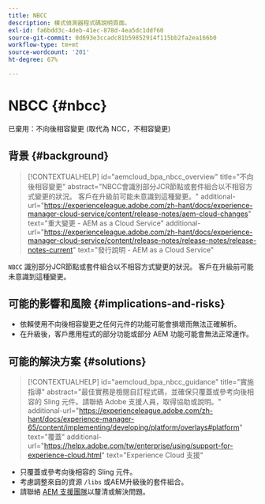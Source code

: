 ```yaml
---
title: NBCC
description: 模式偵測器程式碼說明頁面。
exl-id: fa6bdd3c-4deb-41ec-878d-4ea5dc1ddf60
source-git-commit: 0d693e3ccadc81b59852914f115bb2fa2ea166b0
workflow-type: tm+mt
source-wordcount: '201'
ht-degree: 67%

---
```


# NBCC {#nbcc}

已棄用：不向後相容變更 (取代為 NCC，不相容變更)

## 背景 {#background}

>[!CONTEXTUALHELP]
>id="aemcloud_bpa_nbcc_overview"
>title="不向後相容變更"
>abstract="NBCC會識別部分JCR節點或套件組合以不相容方式變更的狀況。 客戶在升級前可能未意識到這種變更。"
>additional-url="https://experienceleague.adobe.com/zh-hant/docs/experience-manager-cloud-service/content/release-notes/aem-cloud-changes" text="重大變更 - AEM as a Cloud Service"
>additional-url="https://experienceleague.adobe.com/zh-hant/docs/experience-manager-cloud-service/content/release-notes/release-notes/release-notes-current" text="發行說明 - AEM as a Cloud Service"

`NBCC`  識別部分JCR節點或套件組合以不相容方式變更的狀況。 客戶在升級前可能未意識到這種變更。

## 可能的影響和風險 {#implications-and-risks}

* 依賴使用不向後相容變更之任何元件的功能可能會損壞而無法正確解析。
* 在升級後，客戶應用程式的部分功能或部分 AEM 功能可能會無法正常運作。

## 可能的解決方案 {#solutions}

>[!CONTEXTUALHELP]
>id="aemcloud_bpa_nbcc_guidance"
>title="實施指導"
>abstract="最佳實務是檢閱自訂程式碼，並確保只覆蓋或參考向後相容的 Sling 元件。請聯絡 Adobe 支援人員，取得協助或說明。"
>additional-url="https://experienceleague.adobe.com/zh-hant/docs/experience-manager-65/content/implementing/developing/platform/overlays#platform" text="覆蓋"
>additional-url="https://helpx.adobe.com/tw/enterprise/using/support-for-experience-cloud.html" text="Experience Cloud 支援"

* 只覆蓋或參考向後相容的 Sling 元件。
* 考慮調整來自的資源 `/libs` 或AEM升級後的套件組合。
* 請聯絡 [AEM 支援團隊](https://helpx.adobe.com/tw/enterprise/using/support-for-experience-cloud.html)以釐清或解決問題。
